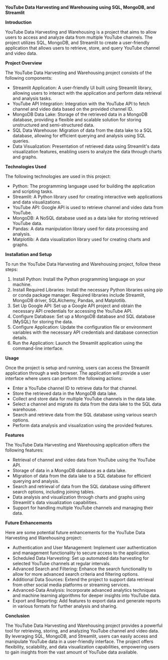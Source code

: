 **YouTube Data Harvesting and Warehousing using SQL, MongoDB, and Streamlit**

**Introduction**

YouTube Data Harvesting and Warehousing is a project that aims to allow users to access and analyze data from multiple YouTube channels. The project utilizes SQL, MongoDB, and Streamlit to create a user-friendly application that allows users to retrieve, store, and query YouTube channel and video data.

**Project Overview**

The YouTube Data Harvesting and Warehousing project consists of the following components:
- Streamlit Application: A user-friendly UI built using Streamlit library, allowing users to interact with the application and perform data retrieval and analysis tasks.
- YouTube API Integration: Integration with the YouTube API to fetch channel and video data based on the provided channel ID.
- MongoDB Data Lake: Storage of the retrieved data in a MongoDB database, providing a flexible and scalable solution for storing unstructured and semi-structured data.
- SQL Data Warehouse: Migration of data from the data lake to a SQL database, allowing for efficient querying and analysis using SQL queries.
- Data Visualization: Presentation of retrieved data using Streamlit's data visualization features, enabling users to analyze the data through charts and graphs.

**Technologies Used**

The following technologies are used in this project:
- Python: The programming language used for building the application and scripting tasks.
- Streamlit: A Python library used for creating interactive web applications and data visualizations.
- YouTube API: Google API is used to retrieve channel and video data from YouTube.
- MongoDB: A NoSQL database used as a data lake for storing retrieved YouTube data.
- Pandas: A data manipulation library used for data processing and analysis.
- Matplotlib: A data visualization library used for creating charts and graphs.

**Installation and Setup**

To run the YouTube Data Harvesting and Warehousing project, follow these steps:
1. Install Python: Install the Python programming language on your machine.
2. Install Required Libraries: Install the necessary Python libraries using pip or conda package manager. Required libraries include Streamlit, MongoDB driver, SQLAlchemy, Pandas, and Matplotlib.
3. Set Up Google API: Set up a Google API project and obtain the necessary API credentials for accessing the YouTube API.
4. Configure Database: Set up a MongoDB database and SQL database (MySQL) for storing the data.
5. Configure Application: Update the configuration file or environment variables with the necessary API credentials and database connection details.
6. Run the Application: Launch the Streamlit application using the command-line interface.

**Usage**

Once the project is setup and running, users can access the Streamlit application through a web browser. The application will provide a user interface where users can perform the following actions:
- Enter a YouTube channel ID to retrieve data for that channel.
- Store the retrieved data in the MongoDB data lake.
- Collect and store data for multiple YouTube channels in the data lake.
- Select a channel and migrate its data from the data lake to the SQL data warehouse.
- Search and retrieve data from the SQL database using various search options.
- Perform data analysis and visualization using the provided features.

**Features**

The YouTube Data Harvesting and Warehousing application offers the following features:
- Retrieval of channel and video data from YouTube using the YouTube API.
- Storage of data in a MongoDB database as a data lake.
- Migration of data from the data lake to a SQL database for efficient querying and analysis.
- Search and retrieval of data from the SQL database using different search options, including joining tables.
- Data analysis and visualization through charts and graphs using Streamlit's data visualization capabilities.
- Support for handling multiple YouTube channels and managing their data.

**Future Enhancements**

Here are some potential future enhancements for the YouTube Data Harvesting and Warehousing project:
- Authentication and User Management: Implement user authentication and management functionality to secure access to the application.
- Scheduled Data Harvesting: Set up automated data harvesting for selected YouTube channels at regular intervals.
- Advanced Search and Filtering: Enhance the search functionality to allow for more advanced search criteria and filtering options.
- Additional Data Sources: Extend the project to support data retrieval from other social media platforms or streaming services.
- Advanced-Data Analysis: Incorporate advanced analytics techniques and machine learning algorithms for deeper insights into YouTube data.
- Export and Reporting: Add features to export data and generate reports in various formats for further analysis and sharing.

**Conclusion**

The YouTube Data Harvesting and Warehousing project provides a powerful tool for retrieving, storing, and analyzing YouTube channel and video data. By leveraging SQL, MongoDB, and Streamlit, users can easily access and manipulate YouTube data in a user-friendly interface. The project offers flexibility, scalability, and data visualization capabilities, empowering users to gain insights from the vast amount of YouTube data available.

